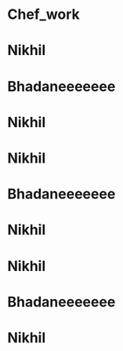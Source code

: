 # Chef_work
# Nikhil 
# Bhadaneeeeeee
# Nikhil 


# Nikhil 
# Bhadaneeeeeee
# Nikhil 


# Nikhil 
# Bhadaneeeeeee
# Nikhil 

